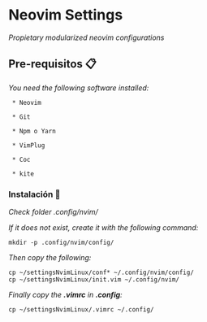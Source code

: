 # Neovim Settings

_Propietary modularized neovim configurations_

## Pre-requisitos 📋

_You need the following software installed:_

```
 * Neovim
```
```
 * Git
```
```
 * Npm o Yarn
```
```
 * VimPlug 
```
```
 * Coc 
```
```
 * kite 
```

### Instalación 🔧

_Check folder .config/nvim/_

_If it does not exist, create it with the following command:_

```
mkdir -p .config/nvim/config/
```
_Then copy the following:_
```
cp ~/settingsNvimLinux/conf* ~/.config/nvim/config/
cp ~/settingsNvimLinux/init.vim ~/.config/nvim/
```
_Finally copy the **.vimrc** in **.config**:_
```
cp ~/settingsNvimLinux/.vimrc ~/.config/
```
